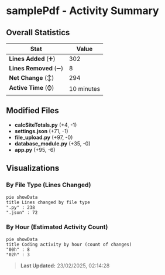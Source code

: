 # samplePdf - Activity Summary 

## Overall Statistics

| Stat                   | Value                                                             |
| ---------------------- | ----------------------------------------------------------------- |
| **Lines Added** (➕)   | 302                                          |
| **Lines Removed** (➖) | 8                                        |
| **Net Change** (↕)    | 294                |
| **Active Time** (⌚)   | 10 minutes |


## Modified Files
- **calcSiteTotals.py** (+4, -1)
- **settings.json** (+71, -1)
- **file_upload.py** (+97, -0)
- **database_module.py** (+35, -0)
- **app.py** (+95, -6)

## Visualizations

### By File Type (Lines Changed)

```mermaid
pie showData
title Lines changed by file type
".py" : 238
".json" : 72
```

### By Hour (Estimated Activity Count)

```mermaid
pie showData
title Coding activity by hour (count of changes)
"00h" : 8
"02h" : 3
```


> **Last Updated:** 23/02/2025, 02:14:28